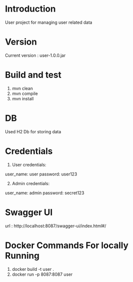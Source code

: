 # Introduction
User project for managing user related data

# Version
Current version : user-1.0.0.jar

# Build and test

1. mvn clean
2. mvn compile
3. mvn install

# DB
Used H2 Db for storing data

# Credentials
1. User credentials:

user_name: user
password: user123

2. Admin credentials:

user_name: admin
password: secret123

# Swagger UI

url :
http://localhost:8087/swagger-ui/index.html#/

# Docker Commands For locally Running

1. docker build -t user .
2. docker run -p 8087:8087 user